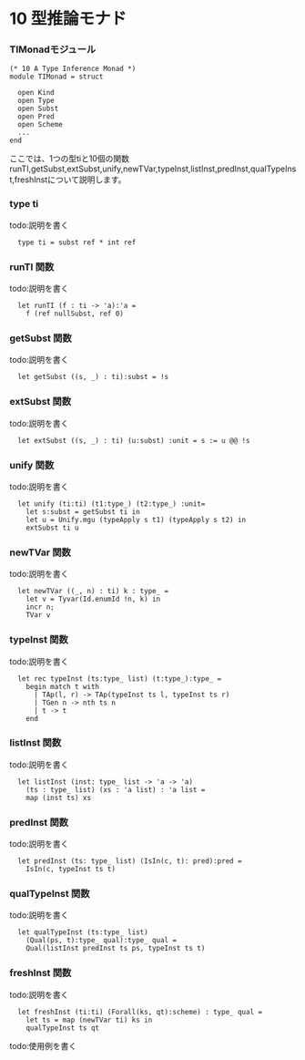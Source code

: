 # 10 型推論モナド


### TIMonadモジュール

	(* 10 A Type Inference Monad *)
	module TIMonad = struct

	  open Kind
	  open Type
	  open Subst
	  open Pred
	  open Scheme
	  ...
	end

ここでは、1つの型tiと10個の関数runTI,getSubst,extSubst,unify,newTVar,typeInst,listInst,predInst,qualTypeInst,freshInstについて説明します。


### type ti

todo:説明を書く

	  type ti = subst ref * int ref

### runTI 関数

todo:説明を書く

	  let runTI (f : ti -> 'a):'a =
	    f (ref nullSubst, ref 0)

### getSubst 関数

todo:説明を書く

	  let getSubst ((s, _) : ti):subst = !s

### extSubst 関数

todo:説明を書く

	  let extSubst ((s, _) : ti) (u:subst) :unit = s := u @@ !s

### unify 関数

todo:説明を書く

	  let unify (ti:ti) (t1:type_) (t2:type_) :unit=
	    let s:subst = getSubst ti in
	    let u = Unify.mgu (typeApply s t1) (typeApply s t2) in
	    extSubst ti u

### newTVar 関数

todo:説明を書く

	  let newTVar ((_, n) : ti) k : type_ =
	    let v = Tyvar(Id.enumId !n, k) in
	    incr n;
	    TVar v

### typeInst 関数

todo:説明を書く

	  let rec typeInst (ts:type_ list) (t:type_):type_ = 
	    begin match t with
	      | TAp(l, r) -> TAp(typeInst ts l, typeInst ts r)
	      | TGen n -> nth ts n
	      | t -> t
	    end

### listInst 関数

todo:説明を書く

	  let listInst (inst: type_ list -> 'a -> 'a)
	    (ts : type_ list) (xs : 'a list) : 'a list =
	    map (inst ts) xs

### predInst 関数

todo:説明を書く

	  let predInst (ts: type_ list) (IsIn(c, t): pred):pred =
	    IsIn(c, typeInst ts t)

### qualTypeInst 関数

todo:説明を書く

	  let qualTypeInst (ts:type_ list)
	    (Qual(ps, t):type_ qual):type_ qual =
	    Qual(listInst predInst ts ps, typeInst ts t)

### freshInst 関数

todo:説明を書く

	  let freshInst (ti:ti) (Forall(ks, qt):scheme) : type_ qual =
	    let ts = map (newTVar ti) ks in
	    qualTypeInst ts qt

todo:使用例を書く
